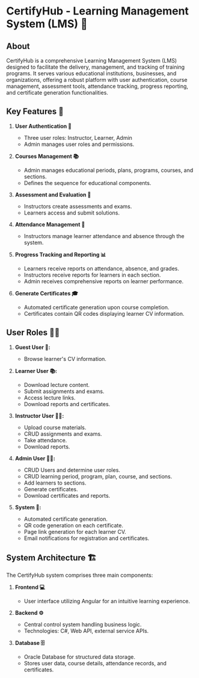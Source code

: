 # **CertifyHub - Learning Management System (LMS) 🚀**

## **About**

CertifyHub is a comprehensive Learning Management System (LMS) designed to facilitate the delivery, management, and tracking of training programs. It serves various educational institutions, businesses, and organizations, offering a robust platform with user authentication, course management, assessment tools, attendance tracking, progress reporting, and certificate generation functionalities.

## **Key Features 🌟**

1. **User Authentication 🔐**
   - Three user roles: Instructor, Learner, Admin
   - Admin manages user roles and permissions.

2. **Courses Management 📚**
   - Admin manages educational periods, plans, programs, courses, and sections.
   - Defines the sequence for educational components.

3. **Assessment and Evaluation 📝**
   - Instructors create assessments and exams.
   - Learners access and submit solutions.

4. **Attendance Management 📅**
   - Instructors manage learner attendance and absence through the system.

5. **Progress Tracking and Reporting 📊**
   - Learners receive reports on attendance, absence, and grades.
   - Instructors receive reports for learners in each section.
   - Admin receives comprehensive reports on learner performance.

6. **Generate Certificates 🎓**
   - Automated certificate generation upon course completion.
   - Certificates contain QR codes displaying learner CV information.

## **User Roles 🧑‍💼**

1. **Guest User 👤:**
   - Browse learner's CV information.

2. **Learner User 📚:**
   - Download lecture content.
   - Submit assignments and exams.
   - Access lecture links.
   - Download reports and certificates.

3. **Instructor User 👩‍🏫:**
   - Upload course materials.
   - CRUD assignments and exams.
   - Take attendance.
   - Download reports.

4. **Admin User 👨‍💼:**
   - CRUD Users and determine user roles.
   - CRUD learning period, program, plan, course, and sections.
   - Add learners to sections.
   - Generate certificates.
   - Download certificates and reports.

5. **System 🤖:**
   - Automated certificate generation.
   - QR code generation on each certificate.
   - Page link generation for each learner CV.
   - Email notifications for registration and certificates.

## **System Architecture 🏗️**

The CertifyHub system comprises three main components:

1. **Frontend 💻**
   - User interface utilizing Angular for an intuitive learning experience.

2. **Backend ⚙️**
   - Central control system handling business logic.
   - Technologies: C#, Web API, external service APIs.

3. **Database 🗄️**
   - Oracle Database for structured data storage.
   - Stores user data, course details, attendance records, and certificates.
